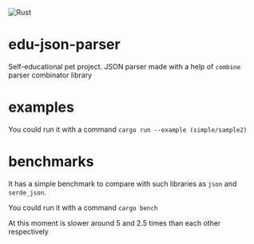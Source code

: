 ![Rust](https://github.com/madwareru/edu-json-parser/workflows/Rust/badge.svg)
# edu-json-parser
Self-educational pet project.
JSON parser made with a help of `combine` parser combinator library

# examples
You could run it with a command `cargo run --example (simple/sample2)`

# benchmarks
It has a simple benchmark to compare with such libraries as `json` and `serde_json`.

You could run it with a command `cargo bench`

At this moment is slower around 5 and 2.5 times than each other respectively
